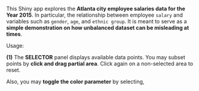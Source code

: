 This Shiny app explores the **Atlanta city employee salaries data for the Year 2015**. In particular, the relationship between employee ``salary`` and variables such as ``gender``, ``age``, and ``ethnic group``. It is meant to serve as a **simple demonstration on how unbalanced dataset can be misleading at times**.

Usage:

**(1)** The __SELECTOR__ panel displays available data points. You may subset points by **click and drag partial area**. Click again on a non-selected area to reset.

Also, you may **toggle the color parameter** by selecting,



